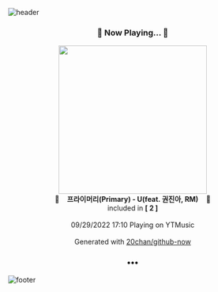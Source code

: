 ![header](https://capsule-render.vercel.app/api?type=wave&height=170&section=header&text=Hi.%20I'm%20SHIFT&fontColor=090707&fontAlignX=45&fontAlignY=65&fontSize=100)

<h3 align="center">🎵 Now Playing... 🎵</h3>
<p align="center">
  <a href="https://music.youtube.com/watch?v=HbkSficSgMs">
    <img width="300" src="https://lh3.googleusercontent.com/es9H1OvE_lLdnwpmmkBIBvlFS7ZcDthasVYC58Aeq92fxfjvqo_uFI2vl1squSk9k8og6uO9gLeJuVCF">
  </a>
  <br>
  🎵&nbsp&nbsp&nbsp <b>프라이머리(Primary) - U(feat. 권진아, RM)</b> &nbsp&nbsp&nbsp🎵
  <br>
  included in <b>[ 2 ]</b>
  
  <br />
  <br />
  09/29/2022 17:10 Playing on YTMusic
  <br />
  <br />
  Generated with <a href="https://github.com/20chan/github-now">20chan/github-now</a>
</p>

<h3 align="center">•••</h3>

![footer](https://capsule-render.vercel.app/api?type=wave&height=150&section=footer)
